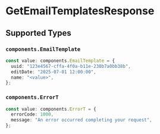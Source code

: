 # GetEmailTemplatesResponse


## Supported Types

### `components.EmailTemplate`

```typescript
const value: components.EmailTemplate = {
  uuid: "123e4567-cffa-4f0a-b11e-230b7a0bb38b",
  editDate: "2025-07-01 12:00:00",
  name: "<value>",
};
```

### `components.ErrorT`

```typescript
const value: components.ErrorT = {
  errorCode: 1000,
  message: "An error occurred completing your request",
};
```

